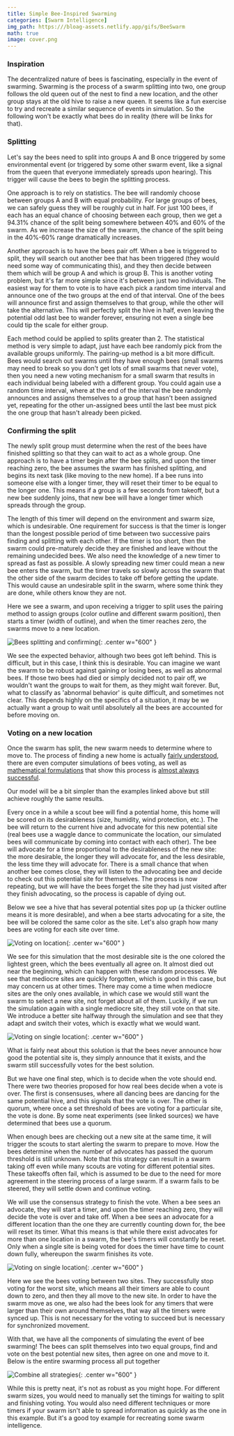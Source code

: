```yaml
---
title: Simple Bee-Inspired Swarming
categories: [Swarm Intelligence]
img_path: https:///bloag-assets.netlify.app/gifs/BeeSwarm
math: true
image: cover.png
---
```


### Inspiration
The decentralized nature of bees is fascinating, especially in the event of swarming. Swarming is the process of a swarm splitting into two, one group follows the old queen out of the nest to find a new location, and the other group stays at the old hive to raise a new queen. It seems like a fun exercise to try and recreate a similar sequence of events in simulation. So the following won't be exactly what bees do in reality (there will be links for that).

### Splitting
Let's say the bees need to split into groups A and B once triggered by some environmental event (or triggered by some other swarm event, like a signal from the queen that everyone immediately spreads upon hearing). This trigger will cause the bees to begin the splitting process.

One approach is to rely on statistics. The bee will randomly choose between groups A and B with equal probability. For large groups of bees, we can safely guess they will be roughly cut in half. For just 100 bees, if each has an equal chance of choosing between each group, then we get a 94.31% chance of the split being somewhere between 40% and 60% of the swarm. As we increase the size of the swarm, the chance of the split being in the 40%-60% range dramatically increases. 

Another approach is to have the bees pair off. When a bee is triggered to split, they will search out another bee that has been triggered (they would need some way of communicating this), and they then decide between them which will be group A and which is group B. This is another voting problem, but it's far more simple since it's between just two individuals. The easiest way for them to vote is to have each pick a random time interval and announce one of the two groups at the end of that interval. One of the bees will announce first and assign themselves to that group, while the other will take the alternative. This will perfectly split the hive in half, even leaving the potential odd last bee to wander forever, ensuring not even a single bee could tip the scale for either group.

Each method could be applied to splits greater than 2. The statistical method is very simple to adapt, just have each bee randomly pick from the available groups uniformly. The pairing-up method is a bit more difficult. Bees would search out swarms until they have enough bees (small swarms may need to break so you don't get lots of small swarms that never vote), then you need a new voting mechanism for a small swarm that results in each individual being labeled with a different group. You could again use a random time interval, where at the end of the interval the bee randomly announces and assigns themselves to a group that hasn't been assigned yet, repeating for the other un-assigned bees until the last bee must pick the one group that hasn't already been picked.

### Confirming the split
The newly split group must determine when the rest of the bees have finished splitting so that they can wait to act as a whole group. One approach is to have a timer begin after the bee splits, and upon the timer reaching zero, the bee assumes the swarm has finished splitting, and begins its next task (like moving to the new home). If a bee runs into someone else with a longer timer, they will reset their timer to be equal to the longer one. This means if a group is a few seconds from takeoff, but a new bee suddenly joins, that new bee will have a longer timer which spreads through the group.

The length of this timer will depend on the environment and swarm size, which is undesirable. One requirement for success is that the timer is longer than the longest possible period of time between two successive pairs finding and splitting with each other. If the timer is too short, then the swarm could pre-maturely decide they are finished and leave without the remaining undecided bees. We also need the knowledge of a new timer to spread as fast as possible. A slowly spreading new timer could mean a new bee enters the swarm, but the timer travels so slowly across the swarm that the other side of the swarm decides to take off before getting the update. This would cause an undesirable split in the swarm, where some think they are done, while others know they are not.

Here we see a swarm, and upon receiving a trigger to split uses the pairing method to assign groups (color outline and different swarm position), then starts a timer (width of outline), and when the timer reaches zero, the swarms move to a new location.

![Bees splitting and confirming](confirming.gif){: .center w="600" }

We see the expected behavior, although two bees got left behind. This is difficult, but in this case, I think this is desirable. You can imagine we want the swarm to be robust against gaining or losing bees, as well as abnormal bees. If those two bees had died or simply decided not to pair off, we wouldn't want the groups to wait for them, as they might wait forever. But, what to classify as 'abnormal behavior' is quite difficult, and sometimes not clear. This depends highly on the specifics of a situation, it may be we actually want a group to wait until absolutely all the bees are accounted for before moving on.

### Voting on a new location
Once the swarm has split, the new swarm needs to determine where to move to. The process of finding a new home is actually [fairly understood](https://www.americanscientist.org/article/group-decision-making-in-honey-bee-swarms), there are even computer simulations of bees voting, as well as [mathematical formulations](https://www.ncbi.nlm.nih.gov/pmc/articles/PMC1691030/pdf/12079662.pdf) that show this process is [almost always successful](https://www.ncbi.nlm.nih.gov/pmc/articles/PMC1691286/pdf/12769456.pdf).

Our model will be a bit simpler than the examples linked above but still achieve roughly the same results.

Every once in a while a scout bee will find a potential home, this home will be scored on its desirableness (size, humidity, wind protection, etc.). The bee will return to the current hive and advocate for this new potential site (real bees use a waggle dance to communicate the location, our simulated bees will communicate by coming into contact with each other). The bee will advocate for a time proportional to the desirableness of the new site: the more desirable, the longer they will advocate for, and the less desirable, the less time they will advocate for. There is a small chance that when another bee comes close, they will listen to the advocating bee and decide to check out this potential site for themselves. The process is now repeating, but we will have the bees forget the site they had just visited after they finish advocating, so the process is capable of dying out.

Below we see a hive that has several potential sites pop up (a thicker outline means it is more desirable), and when a bee starts advocating for a site, the bee will be colored the same color as the site. Let's also graph how many bees are voting for each site over time.

![Voting on location](location.gif){: .center w="600" }

We see for this simulation that the most desirable site is the one colored the lightest green, which the bees eventually all agree on. It almost died out near the beginning, which can happen with these random processes. We see that mediocre sites are quickly forgotten, which is good in this case, but may concern us at other times. There may come a time when mediocre sites are the only ones available, in which case we would still want the swarm to select a new site, not forget about all of them. Luckily, if we run the simulation again with a single mediocre site, they still vote on that site. We introduce a better site halfway through the simulation and see that they adapt and switch their votes, which is exactly what we would want.

![Voting on single location](one_location.gif){: .center w="600" }

What is fairly neat about this solution is that the bees never announce how good the potential site is, they simply announce that it exists, and the swarm still successfully votes for the best solution.

But we have one final step, which is to decide when the vote should end. There were two theories proposed for how real bees decide when a vote is over. The first is consensuses, where all dancing bees are dancing for the same potential hive, and this signals that the vote is over. The other is quorum, where once a set threshold of bees are voting for a particular site, the vote is done. By some neat experiments (see linked sources) we have determined that bees use a quorum. 

When enough bees are checking out a new site at the same time, it will trigger the scouts to start alerting the swarm to prepare to move. How the bees determine when the number of advocates has passed the quorum threshold is still unknown. Note that this strategy can result in a swarm taking off even while many scouts are voting for different potential sites. These takeoffs often fail, which is assumed to be due to the need for more agreement in the steering process of a large swarm. If a swarm fails to be steered, they will settle down and continue voting. 

We will use the consensus strategy to finish the vote. When a bee sees an advocate, they will start a timer, and upon the timer reaching zero, they will decide the vote is over and take off. When a bee sees an advocate for a different location than the one they are currently counting down for, the bee will reset its timer. What this means is that while there exist advocates for more than one location in a swarm, the bee's timers will constantly be reset. Only when a single site is being voted for does the timer have time to count down fully, whereupon the swarm finishes its vote.

![Voting on single location](location_timer.gif){: .center w="600" }

Here we see the bees voting between two sites. They successfully stop voting for the worst site, which means all their timers are able to count down to zero, and then they all move to the new site. In order to have the swarm move as one, we also had the bees look for any timers that were larger than their own around themselves, that way all the timers were synced up. This is not necessary for the voting to succeed but is necessary for synchronized movement.

With that, we have all the components of simulating the event of bee swarming! The bees can split themselves into two equal groups, find and vote on the best potential new sites, then agree on one and move to it. Below is the entire swarming process all put together

![Combine all strategies](all.gif){: .center w="600" }

While this is pretty neat, it's not as robust as you might hope. For different swarm sizes, you would need to manually set the timings for waiting to split and finishing voting. You would also need different techniques or more timers if your swarm isn't able to spread information as quickly as the one in this example. But it's a good toy example for recreating some swarm intelligence. 